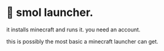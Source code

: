 # 🤏 smol launcher.

it installs minecraft and runs it. you need an account.

this is possibly the most basic a minecraft launcher can get.
